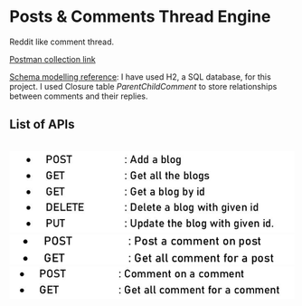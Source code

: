 # Posts & Comments Thread Engine

Reddit like comment thread.

[Postman collection link](https://www.getpostman.com/collections/048bfbaeeb7ade0f78aa)

[Schema modelling reference](https://nehajirafe.medium.com/data-modeling-designing-facebook-style-comments-with-sql-4cf9e81eb164): 
I have used H2, a SQL database, for this project. I used Closure table *ParentChildComment* to store relationships between comments and their replies.

## List of APIs 
\
![alt text](Pictures/post_api_list.jpg)
![alt text](Pictures/post_comments_api_list.png)
![alt text](Pictures/comment_on_comments_api_list.jpg)


